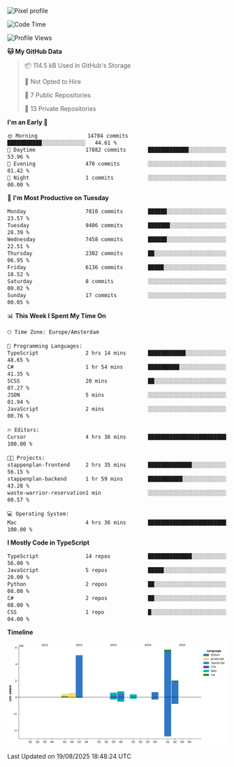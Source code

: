 ![Pixel profile](https://pixel-profile.vercel.app/api/github-stats?username=Atchferox&screen_effect=true&theme=rainbow
)


<!--START_SECTION:waka-->
![Code Time](http://img.shields.io/badge/Code%20Time-724%20hrs%2013%20mins-blue)

![Profile Views](http://img.shields.io/badge/Profile%20Views-0-blue)

**🐱 My GitHub Data** 

> 📦 114.5 kB Used in GitHub's Storage 
 > 
> 🚫 Not Opted to Hire
 > 
> 📜 7 Public Repositories 
 > 
> 🔑 13 Private Repositories 
 > 
**I'm an Early 🐤** 

```text
🌞 Morning                14784 commits       ███████████░░░░░░░░░░░░░░   44.61 % 
🌆 Daytime                17882 commits       █████████████░░░░░░░░░░░░   53.96 % 
🌃 Evening                470 commits         ░░░░░░░░░░░░░░░░░░░░░░░░░   01.42 % 
🌙 Night                  1 commits           ░░░░░░░░░░░░░░░░░░░░░░░░░   00.00 % 
```
📅 **I'm Most Productive on Tuesday** 

```text
Monday                   7810 commits        ██████░░░░░░░░░░░░░░░░░░░   23.57 % 
Tuesday                  9406 commits        ███████░░░░░░░░░░░░░░░░░░   28.39 % 
Wednesday                7458 commits        ██████░░░░░░░░░░░░░░░░░░░   22.51 % 
Thursday                 2302 commits        ██░░░░░░░░░░░░░░░░░░░░░░░   06.95 % 
Friday                   6136 commits        █████░░░░░░░░░░░░░░░░░░░░   18.52 % 
Saturday                 8 commits           ░░░░░░░░░░░░░░░░░░░░░░░░░   00.02 % 
Sunday                   17 commits          ░░░░░░░░░░░░░░░░░░░░░░░░░   00.05 % 
```


📊 **This Week I Spent My Time On** 

```text
🕑︎ Time Zone: Europe/Amsterdam

💬 Programming Languages: 
TypeScript               2 hrs 14 mins       ████████████░░░░░░░░░░░░░   48.65 % 
C#                       1 hr 54 mins        ██████████░░░░░░░░░░░░░░░   41.35 % 
SCSS                     20 mins             ██░░░░░░░░░░░░░░░░░░░░░░░   07.27 % 
JSON                     5 mins              ░░░░░░░░░░░░░░░░░░░░░░░░░   01.94 % 
JavaScript               2 mins              ░░░░░░░░░░░░░░░░░░░░░░░░░   00.76 % 

🔥 Editors: 
Cursor                   4 hrs 36 mins       █████████████████████████   100.00 % 

🐱‍💻 Projects: 
stappenplan-frontend     2 hrs 35 mins       ██████████████░░░░░░░░░░░   56.15 % 
stappenplan-backend      1 hr 59 mins        ███████████░░░░░░░░░░░░░░   43.28 % 
waste-warrior-reservation1 min               ░░░░░░░░░░░░░░░░░░░░░░░░░   00.57 % 

💻 Operating System: 
Mac                      4 hrs 36 mins       █████████████████████████   100.00 % 
```

**I Mostly Code in TypeScript** 

```text
TypeScript               14 repos            ██████████████░░░░░░░░░░░   56.00 % 
JavaScript               5 repos             █████░░░░░░░░░░░░░░░░░░░░   20.00 % 
Python                   2 repos             ██░░░░░░░░░░░░░░░░░░░░░░░   08.00 % 
C#                       2 repos             ██░░░░░░░░░░░░░░░░░░░░░░░   08.00 % 
CSS                      1 repo              █░░░░░░░░░░░░░░░░░░░░░░░░   04.00 % 
```



**Timeline**

![Lines of Code chart](https://raw.githubusercontent.com/Atchferox/Atchferox/main/assets/bar_graph.png)


 Last Updated on 19/08/2025 18:48:24 UTC
<!--END_SECTION:waka-->
